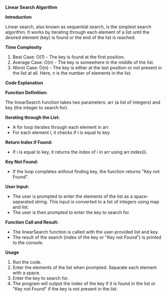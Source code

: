 **Linear Search Algorithm**

**Introduction**

Linear search, also known as sequential search, is the simplest search algorithm. It works by iterating through each element of a list until the desired element (key) is found or the end of the list is reached.

**Time Complexity**

1) Best Case: O(1) - The key is found at the first position.
2) Average Case: O(n) - The key is somewhere in the middle of the list.
3) Worst Case: O(n) - The key is either at the last position or not present in the list at all.
Here, n is the number of elements in the list.

**Code Explanation**

**Function Definition:**

The linearSearch function takes two parameters: arr (a list of integers) and key (the integer to search for).

**Iterating through the List:**

* A for loop iterates through each element in arr.
* For each element i, it checks if i is equal to key.

**Return Index if Found:**

* If i is equal to key, it returns the index of i in arr using arr.index(i).

**Key Not Found:**

* If the loop completes without finding key, the function returns "Key not Found".

**User Input:**

* The user is prompted to enter the elements of the list as a space-separated string. This input is converted to a list of integers using map and list.
* The user is then prompted to enter the key to search for.

**Function Call and Result:**

* The linearSearch function is called with the user-provided list and key.
* The result of the search (index of the key or "Key not Found") is printed to the console.

**Usage**
1) Run the code.
2) Enter the elements of the list when prompted. Separate each element with a space.
3) Enter the key to search for.
4) The program will output the index of the key if it is found in the list or "Key not Found" if the key is not present in the list.
